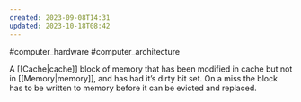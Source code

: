 ```yaml
---
created: 2023-09-08T14:31
updated: 2023-10-18T08:42
---
```

#computer_hardware #computer_architecture 

A [[Cache|cache]] block of memory that has been modified in cache but not in [[Memory|memory]], and has had it’s dirty bit set. On a miss the block has to be written to memory before it can be evicted and replaced.